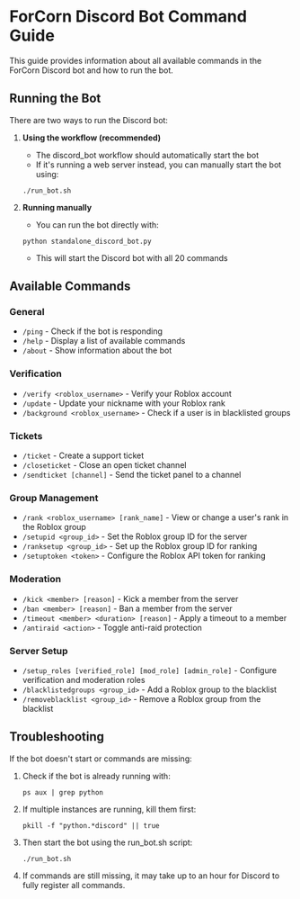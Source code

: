 # ForCorn Discord Bot Command Guide

This guide provides information about all available commands in the ForCorn Discord bot and how to run the bot.

## Running the Bot

There are two ways to run the Discord bot:

1. **Using the workflow (recommended)**
   - The discord_bot workflow should automatically start the bot
   - If it's running a web server instead, you can manually start the bot using:
   ```
   ./run_bot.sh
   ```

2. **Running manually**
   - You can run the bot directly with:
   ```
   python standalone_discord_bot.py
   ```
   - This will start the Discord bot with all 20 commands

## Available Commands

### General
- `/ping` - Check if the bot is responding
- `/help` - Display a list of available commands
- `/about` - Show information about the bot

### Verification
- `/verify <roblox_username>` - Verify your Roblox account
- `/update` - Update your nickname with your Roblox rank
- `/background <roblox_username>` - Check if a user is in blacklisted groups

### Tickets
- `/ticket` - Create a support ticket
- `/closeticket` - Close an open ticket channel
- `/sendticket [channel]` - Send the ticket panel to a channel

### Group Management
- `/rank <roblox_username> [rank_name]` - View or change a user's rank in the Roblox group
- `/setupid <group_id>` - Set the Roblox group ID for the server
- `/ranksetup <group_id>` - Set up the Roblox group ID for ranking
- `/setuptoken <token>` - Configure the Roblox API token for ranking

### Moderation
- `/kick <member> [reason]` - Kick a member from the server
- `/ban <member> [reason]` - Ban a member from the server
- `/timeout <member> <duration> [reason]` - Apply a timeout to a member
- `/antiraid <action>` - Toggle anti-raid protection

### Server Setup
- `/setup_roles [verified_role] [mod_role] [admin_role]` - Configure verification and moderation roles
- `/blacklistedgroups <group_id>` - Add a Roblox group to the blacklist
- `/removeblacklist <group_id>` - Remove a Roblox group from the blacklist

## Troubleshooting

If the bot doesn't start or commands are missing:

1. Check if the bot is already running with:
   ```
   ps aux | grep python
   ```

2. If multiple instances are running, kill them first:
   ```
   pkill -f "python.*discord" || true
   ```

3. Then start the bot using the run_bot.sh script:
   ```
   ./run_bot.sh
   ```

4. If commands are still missing, it may take up to an hour for Discord to fully register all commands.